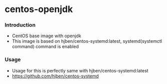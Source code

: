 # centos-openjdk
### Introduction
- CentOS base image with openjdk
- This image is based on hjben/centos-systemd:latest, systemd(systemctl command) command is enabled

### Usage
- Usage for this is perfectly same with hjben/centos-systemd:latest
- https://github.com/hjben/centos-systemd
